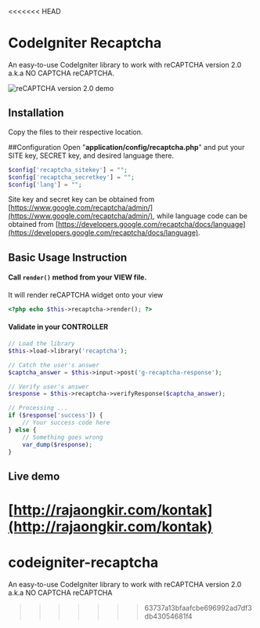 <<<<<<< HEAD
# CodeIgniter Recaptcha
An easy-to-use CodeIgniter library to work with reCAPTCHA version 2.0 a.k.a NO CAPTCHA reCAPTCHA.

![reCAPTCHA version 2.0 demo](https://www.google.com/recaptcha/intro/images/hero-recaptcha-demo.gif)

## Installation
Copy the files to their respective location.

##Configuration
Open "**application/config/recaptcha.php**" and put your SITE key, SECRET key, and desired language there.

```php
$config['recaptcha_sitekey'] = "";
$config['recaptcha_secretkey'] = "";
$config['lang'] = "";
```

Site key and secret key can be obtained from [https://www.google.com/recaptcha/admin/](https://www.google.com/recaptcha/admin/), while language code can be obtained from [https://developers.google.com/recaptcha/docs/language](https://developers.google.com/recaptcha/docs/language).

## Basic Usage Instruction
#### Call `render()` method from your VIEW file.
It will render reCAPTCHA widget onto your view
```php
<?php echo $this->recaptcha->render(); ?>
```
#### Validate in your CONTROLLER
```php
// Load the library
$this->load->library('recaptcha');

// Catch the user's answer
$captcha_answer = $this->input->post('g-recaptcha-response');

// Verify user's answer
$response = $this->recaptcha->verifyResponse($captcha_answer);

// Processing ...
if ($response['success']) {
    // Your success code here
} else {
    // Something goes wrong
    var_dump($response);
}
```

## Live demo
[http://rajaongkir.com/kontak](http://rajaongkir.com/kontak)
=======
# codeigniter-recaptcha
An easy-to-use CodeIgniter library to work with reCAPTCHA version 2.0 a.k.a NO CAPTCHA reCAPTCHA
>>>>>>> 63737a13bfaafcbe696992ad7df3db43054681f4
